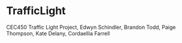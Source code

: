 # TrafficLight
CEC450 Traffic Light Project, Edwyn Schindler, Brandon Todd, Paige Thompson, Kate Delany, Cordaellia Farrell
